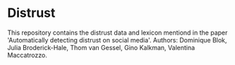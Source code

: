 # Distrust

This repository contains the distrust data and lexicon mentiond in the paper 'Automatically detecting distrust on social media'. Authors: Dominique Blok, Julia Broderick-Hale, Thom van Gessel, Gino Kalkman, Valentina Maccatrozzo.
